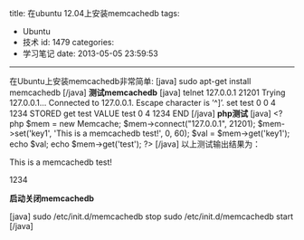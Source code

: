 title: 在ubuntu 12.04上安装memcachedb
tags:
  - Ubuntu
  - 技术
id: 1479
categories:
  - 学习笔记
date: 2013-05-05 23:59:53
---

在Ubuntu上安装memcachedb非常简单:
[java]
sudo apt-get install memcachedb
[/java]
**测试memcachedb**
[java]
telnet 127.0.0.1 21201
Trying 127.0.0.1...
Connected to 127.0.0.1.
Escape character is ’^]’.
set test 0 0 4
1234
STORED
get test
VALUE test 0 4
1234
END
[/java]
**php测试**
[java]
&lt;?php
$mem = new Memcache;
$mem-&gt;connect(&quot;127.0.0.1&quot;, 21201);
$mem-&gt;set('key1', 'This is a memcachedb test!', 0, 60);
$val = $mem-&gt;get('key1');
echo $val;
echo $mem-&gt;get('test');
?&gt;
[/java]
以上测试输出结果为：

This is a memcachedb test!

1234

**启动关闭memcachedb**

[java]
sudo /etc/init.d/memcachedb stop
sudo /etc/init.d/memcachedb start
[/java]